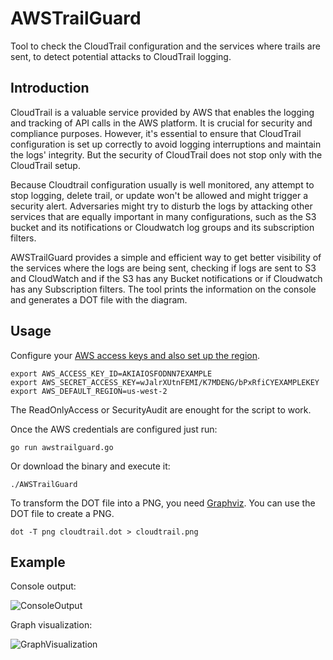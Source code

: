 # AWSTrailGuard
Tool to check the CloudTrail configuration and the services where trails are sent, to detect potential attacks to CloudTrail logging.

## Introduction

CloudTrail is a valuable service provided by AWS that enables the logging and tracking of API calls in the AWS platform. It is crucial for security and compliance purposes. However, it's essential to ensure that CloudTrail configuration is set up correctly to avoid logging interruptions and maintain the logs' integrity. But the security of CloudTrail does not stop only with the CloudTrail setup.

Because Cloudtrail configuration usually is well monitored, any attempt to stop logging, delete trail, or update won't be allowed and might trigger a security alert. Adversaries might try to disturb the logs by attacking other services that are equally important in many configurations, such as the S3 bucket and its notifications or Cloudwatch log groups and its subscription filters.

AWSTrailGuard provides a simple and efficient way to get better visibility of the services where the logs are being sent, checking if logs are sent to S3 and CloudWatch and if the S3 has any Bucket notifications or if Cloudwatch has any Subscription filters. The tool prints the information on the console and generates a DOT file with the diagram. 

## Usage

Configure your [AWS access keys and also set up the region](https://docs.aws.amazon.com/cli/latest/userguide/cli-configure-envvars.html).

```
export AWS_ACCESS_KEY_ID=AKIAIOSFODNN7EXAMPLE
export AWS_SECRET_ACCESS_KEY=wJalrXUtnFEMI/K7MDENG/bPxRfiCYEXAMPLEKEY
export AWS_DEFAULT_REGION=us-west-2
```

The ReadOnlyAccess or SecurityAudit are enought for the script to work.

Once the AWS credentials are configured just run:

```
go run awstrailguard.go
```
Or download the binary and execute it:
```
./AWSTrailGuard
```

To transform the DOT file into a PNG, you need [Graphviz](https://graphviz.org/). You can use the DOT file to create a PNG.

```dot -T png cloudtrail.dot > cloudtrail.png```

## Example

Console output:

![ConsoleOutput](consoleoutput.png)

Graph visualization:

![GraphVisualization](graphvisualization.png)
